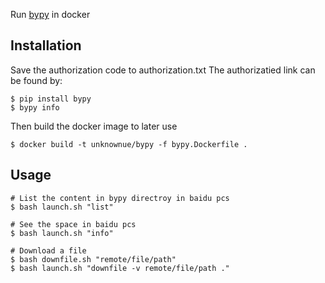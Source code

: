 
Run [bypy](https://github.com/houtianze/bypy) in docker

## Installation
Save the authorization code to authorization.txt
The authorizatied link can be found by:
```shell
$ pip install bypy
$ bypy info
```

Then build the docker image to later use
```shell
$ docker build -t unknownue/bypy -f bypy.Dockerfile .
```

## Usage
```shell
# List the content in bypy directroy in baidu pcs
$ bash launch.sh "list"

# See the space in baidu pcs
$ bash launch.sh "info"

# Download a file
$ bash downfile.sh "remote/file/path"
$ bash launch.sh "downfile -v remote/file/path ."
```

